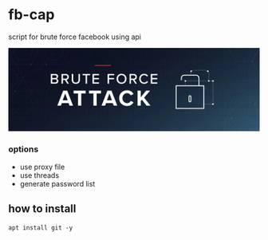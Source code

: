 # fb-cap
script for brute force facebook using api 

<img src="https://raw.githubusercontent.com/issamiso/fb-cap/main/image/brute-force-attack.webp" alt='brute-image' />



### options
- use proxy file
- use threads
- generate password list

## how to install 
```
apt install git -y
```

